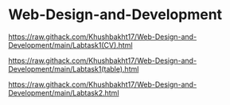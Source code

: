 # Web-Design-and-Development
https://raw.githack.com/Khushbakht17/Web-Design-and-Development/main/Labtask1(CV).html

https://raw.githack.com/Khushbakht17/Web-Design-and-Development/main/Labtask1(table).html

https://raw.githack.com/Khushbakht17/Web-Design-and-Development/main/Labtask2.html

